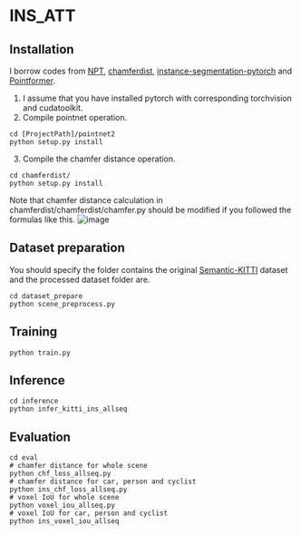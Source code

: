 # INS_ATT

## Installation
I borrow codes from [NPT](https://github.com/WanquanF/NeuralPoints), [chamferdist](https://github.com/krrish94/chamferdist), [instance-segmentation-pytorch](https://github.com/Wizaron/instance-segmentation-pytorch) and [Pointformer](https://github.com/Vladimir2506/Pointformer).
1. I assume that you have installed pytorch with corresponding torchvision and cudatoolkit.
2. Compile pointnet operation.
~~~
cd [ProjectPath]/pointnet2
python setup.py install
~~~
3. Compile the chamfer distance operation.
~~~
cd chamferdist/
python setup.py install
~~~
Note that chamfer distance calculation in chamferdist/chamferdist/chamfer.py should be modified if you followed the formulas like this.
![image](https://github.com/willy8898/INS_ATT/assets/62001022/a09e52a3-e8cd-4ffc-9b3a-2758542cdb9d)

## Dataset preparation
You should specify the folder contains the original [Semantic-KITTI](http://www.semantic-kitti.org/dataset.html) dataset and the processed dataset folder are.
~~~
cd dataset_prepare
python scene_preprocess.py
~~~

## Training
~~~
python train.py
~~~

## Inference
~~~
cd inference
python infer_kitti_ins_allseq
~~~

## Evaluation
~~~
cd eval
# chamfer distance for whole scene
python chf_loss_allseq.py
# chamfer distance for car, person and cyclist
python ins_chf_loss_allseq.py
# voxel IoU for whole scene
python voxel_iou_allseq.py
# voxel IoU for car, person and cyclist
python ins_voxel_iou_allseq
~~~





